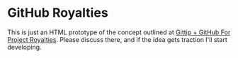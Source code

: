 GitHub Royalties
=====================

This is just an HTML prototype of the concept outlined at [Gittip + GitHub For Project Royalties](http://ocdevel.com/blog/gittip-github-project-royalties). Please discuss there, and if the idea gets traction I'll start developing.